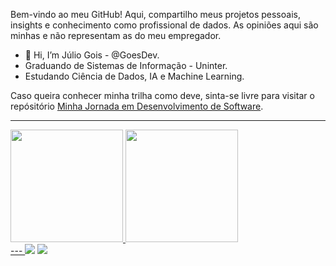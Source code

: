 Bem-vindo ao meu GitHub! Aqui, compartilho meus projetos pessoais, insights e conhecimento como profissional de dados. As opiniões aqui são minhas e não representam as do meu empregador.

- 👋 Hi, I’m Júlio Gois - @GoesDev.
- Graduando de Sistemas de Informação - Uninter.
- Estudando Ciência de Dados, IA e Machine Learning.

Caso queira conhecer minha trilha como deve, sinta-se livre para visitar o repósitório [Minha Jornada em Desenvolvimento de Software](https://github.com/GoesDev/minha-jornada-em-desenvolvimento-de-software).

---
<div>
<a href="https://github.com/GoesDev">
<img loading="lazy" height="180em" src="https://github-readme-stats.vercel.app/api/top-langs/?username=GoesDev&layout=compact&langs_count=7&theme=dracula"/>
<img loading="lazy" height="180em" src="https://github-readme-stats.vercel.app/api?username=GoesDev&show_icons=true&theme=dracula&include_all_commits=true&count_private=true"/>
</div>
---
<a href="https://www.linkedin.com/in/julio-gois" target="_blank"><img loading="lazy" src="https://img.shields.io/badge/-LinkedIn-%230077B5?style=for-the-badge&logo=linkedin&logoColor=white" target="_blank"></a> 
<a href = "mailto:jcgoes.dev@gmail.com"><img loading="lazy" src="https://img.shields.io/badge/Gmail-D14836?style=for-the-badge&logo=gmail&logoColor=white" target="_blank"></a>
